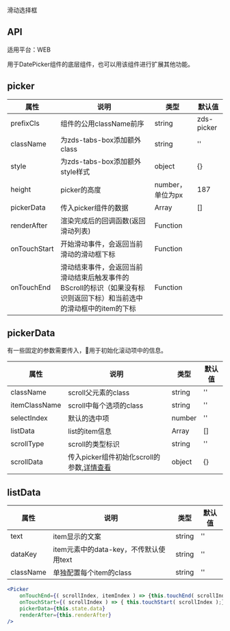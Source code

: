 滑动选择框

## API

适用平台：WEB

用于DatePicker组件的底层组件，也可以用该组件进行扩展其他功能。


## picker

| 属性         | 说明                                                                                                                | 类型             | 默认值     |
| ------------ | ------------------------------------------------------------------------------------------------------------------- | ---------------- | ---------- |
| prefixCls    | 组件的公用className前序                                                                                             | string           | zds-picker |
| className    | 为zds-tabs-box添加额外class                                                                                         | string           | ''         |
| style        | 为zds-tabs-box添加额外style样式                                                                                     | object           | {}         |
| height       | picker的高度                                                                                                        | number，单位为px | 187        |
| pickerData   | 传入picker组件的数据                                                                                                | Array            | []         |
| renderAfter  | 渲染完成后的回调函数(返回滑动列表)                                                                                  | Function         |            |
| onTouchStart | 开始滑动事件，会返回当前滑动的滑动框下标                                                                            | Function         |            |
| onTouchEnd   | 滑动结束事件，会返回当前滑动结束后触发事件的BScroll的标识（如果没有标识则返回下标）和当前选中的滑动框中的item的下标 | Function         |            |



## pickerData

有一些固定的参数需要传入，用于初始化滚动项中的信息。

| 属性          | 说明                                                                                                                     | 类型   | 默认值 |
| ------------- | ------------------------------------------------------------------------------------------------------------------------ | ------ | ------ |
| className     | scroll父元素的class                                                                                                      | string | ''     |
| itemClassName | scroll中每个选项的class                                                                                                  | string | ''     |
| selectIndex  | 默认的选中项                                                                                                             | number | ''     |
| listData      | list的item信息                                                                                                           | Array  | []     |
| scrollType    | scroll的类型标识                                                                                                         | string | ''     |
| scrollData    | 传入picker组件初始化scroll的参数,[详情查看](https://ustbhuangyi.github.io/better-scroll/doc/zh-hans/api.html#offtype-fn) | object | {}     |

## listData

| 属性      | 说明                                   | 类型   | 默认值 |
| --------- | -------------------------------------- | ------ | ------ |
| text      | item显示的文案                         | string | ''     |
| dataKey   | item元素中的data-key，不传默认使用text | string | ''     |
| className | 单独配置每个item的class                | string | ''     |


```jsx
<Picker
    onTouchEnd={( scrollIndex, itemIndex ) => {this.touchEnd( scrollIndex, itemIndex );}}
    onTouchStart={( scrollIndex ) => { this.touchStart( scrollIndex );}}
    pickerData={this.state.data}
    renderAfter={this.renderAfter}
/>
```









